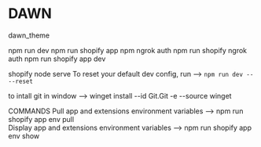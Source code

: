 # DAWN
dawn_theme

npm run dev
npm run shopify app
npm ngrok auth
npm run shopify ngrok auth
npm run shopify app dev

shopify node serve
To reset your default dev config, run -->    `npm run dev -- --reset`  


to intall git in window -->   winget install --id Git.Git -e --source winget



COMMANDS
  Pull app and extensions environment variables --> npm run shopify app env pull  
   Display app and extensions environment variables --> npm run shopify app env show 
